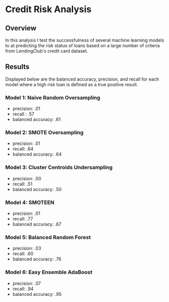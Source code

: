 # Credit Risk Analysis

## Overview
In this analysis I test the successfulness of several machine learning models to at predicting the risk status of loans based on a large number of criteria from LendingClub's credit card dataset.

## Results
Displayed below are the balanced accuracy, precision, and recall for each model where a high risk loan is defined as a true positive result.

### Model 1: Naive Random Oversampling
* precision: .01
* recall : .57
* balanced accuracy: .61

### Model 2: SMOTE Oversampling
* precision: .01
* recall: .64
* balanced accuracy: .64

### Model 3: Cluster Centroids Undersampling
* precision: .00
* recall: .51
* balanced accuracy: .50 

### Model 4: SMOTEEN
* precision: .01
* recall: .77
* balanced accuracy: .67

### Model 5: Balanced Random Forest
* precision: .03
* recall: .60
* balanced accuracy: .76

### Model 6: Easy Ensemble AdaBoost
* precision: .07
* recall: .94
* balanced accuracy: .95




















